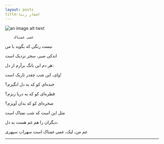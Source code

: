 ```yaml
---
layout: posts
title:اشعار زیبا 
---
```

![an image alt twxt]({{https://sarina-sh.github.io/}})

        غمی غمناک

نیست رنگی که بگوید با من

اندکی صبر، سحر نزدیک است

هر دم این بانگ برآرم از دل:

وای، این شب چقدر تاریک است!

خنده‌ای کو که به دل انگیزم؟

قطره‌ای کو که به دریا ریزم؟

صخره‌ای کو که بدان آویزم؟

مثل این است که شب نمناک است

دیگران را هم غم هست به دل،

غم من، لیک، غمی غمناک است
              سهراب سپهری 

---